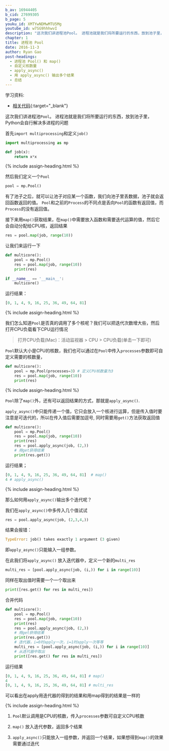 ```yaml
---
b_av: 16944405
b_cid: 27699305
b_page: 5
youku_id: XMTYwNDMwMTU5Mg
youtube_id: w7SG9hhhwvI
description: "这次我们讲进程池Pool。 进程池就是我们将所要运行的东西，放到池子里，Python会自行解决多进程的问题"
chapter: 1
title: 进程池 Pool
date: 2016-11-3
author: Ryan Gao
post-headings:
  - 进程池 Pool() 和 map()
  - 自定义核数量
  - apply_async()
  - 用 apply_async() 输出多个结果
  - 总结
---
```


学习资料:
  * [相关代码](https://github.com/MorvanZhou/tutorials/blob/master/multiprocessingTUT/multiprocessing5_pool.py){:target="_blank"}

这次我们讲进程池`Pool`。 进程池就是我们将所要运行的东西，放到池子里，Python会自行解决多进程的问题

首先`import multiprocessing`和定义`job()`

```python
import multiprocessing as mp

def job(x):
    return x*x
```

{% include assign-heading.html %}

然后我们定义一个`Pool`

```python
pool = mp.Pool()
```

有了池子之后，就可以让池子对应某一个函数，我们向池子里丢数据，池子就会返回函数返回的值。
`Pool`和之前的`Process`的不同点是丢向`Pool`的函数有返回值，而`Process`的没有返回值。

接下来用`map()`获取结果，在`map()`中需要放入函数和需要迭代运算的值，然后它会自动分配给CPU核，返回结果

```python
res = pool.map(job, range(10))
```

让我们来运行一下

```python
def multicore():
    pool = mp.Pool()
    res = pool.map(job, range(10))
    print(res)
    
if __name__ == '__main__':
    multicore()
```

运行结果：
```python
[0, 1, 4, 9, 16, 25, 36, 49, 64, 81]
```

{% include assign-heading.html %}

我们怎么知道`Pool`是否真的调用了多个核呢？我们可以把迭代次数增大些，然后打开CPU负载看下CPU运行情况 

> 打开CPU负载(Mac)：活动监视器 > CPU > CPU负载(单击一下即可)

`Pool`默认大小是CPU的核数，我们也可以通过在`Pool`中传入`processes`参数即可自定义需要的核数量，

```python
def multicore():
    pool = mp.Pool(processes=3) # 定义CPU核数量为3
    res = pool.map(job, range(10))
    print(res)
```

{% include assign-heading.html %}

`Pool`除了`map()`外，还有可以返回结果的方式，那就是`apply_async()`.

`apply_async()`中只能传递一个值，它只会放入一个核进行运算，但是传入值时要注意是可迭代的，所以在传入值后需要加逗号, 同时需要用`get()`方法获取返回值

```python
def multicore():
    pool = mp.Pool() 
    res = pool.map(job, range(10))
    print(res)
    res = pool.apply_async(job, (2,))
    # 用get获得结果
    print(res.get())
```

运行结果；

```python
[0, 1, 4, 9, 16, 25, 36, 49, 64, 81]  # map()
4 # apply_async()
```

{% include assign-heading.html %}

那么如何用`apply_async()`输出多个迭代呢？

我们在`apply_async()`中多传入几个值试试

```python
res = pool.apply_async(job, (2,3,4,))
```

结果会报错：

```python
TypeError: job() takes exactly 1 argument (3 given)
```

即`apply_async()`只能输入一组参数。

在此我们将`apply_async()` 放入迭代器中，定义一个新的`multi_res`

```python
multi_res = [pool.apply_async(job, (i,)) for i in range(10)]
```

同样在取出值时需要一个一个取出来

```python
print([res.get() for res in multi_res])
```

合并代码

```python
def multicore():
    pool = mp.Pool() 
    res = pool.map(job, range(10))
    print(res)
    res = pool.apply_async(job, (2,))
    # 用get获得结果
    print(res.get())
    # 迭代器，i=0时apply一次，i=1时apply一次等等
    multi_res = [pool.apply_async(job, (i,)) for i in range(10)]
    # 从迭代器中取出
    print([res.get() for res in multi_res])
```

运行结果

```python
[0, 1, 4, 9, 16, 25, 36, 49, 64, 81] # map()
4 
[0, 1, 4, 9, 16, 25, 36, 49, 64, 81] # multi_res
```

可以看出在apply用迭代器的得到的结果和用map得到的结果是一样的

{% include assign-heading.html %}

1. `Pool`默认调用是CPU的核数，传入`processes`参数可自定义CPU核数
2. `map()` 放入迭代参数，返回多个结果
3. `apply_async()`只能放入一组参数，并返回一个结果，如果想得到`map()`的效果需要通过迭代

   ​









